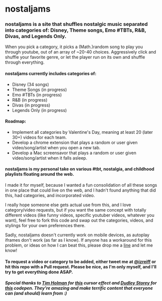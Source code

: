 # nostaljams

### nostaljams is a site that shuffles nostalgic music separated into categories of:  Disney, Theme songs, Emo #TBTs, R&B, Divas, and Legends Only.
When you pick a category, it picks a (Math.)random song to play you through youtube, out of an array of ~20-40 choices. Aggressively click and shuffle your favorite genre, or  let the player run on its own and shuffle through everything.

#### nostaljams currently includes categories of:
- Disney (34 songs)
- Theme Songs (in progress)
- Emo #TBTs (in progress)
- R&B (in progress)
- Divas (in progress)
- Legends Only (in progress)

#### Roadmap:
- Implement all categories by Valentine's Day, meaning at least 20 (later 30+) videos for each team.
- Develop a chrome extension that plays a random or user given video/song/artist when you open a new tab.
- Develop a Mac screensavor that plays a random or user given video/song/artist when it falls asleep.

#### nostaljams is my personal take on various #tbt, nostalgia, and childhood playlists floating around the web.
I made it for myself, because I wanted a fun consolidation of all these songs in one place that could live on the web, and I hadn't found anything that did this, had categories, and incorporated video.

I really hope someone else gets actual use from this, and I love category/video requests, but if you want the same concept with totally different videos (like funny videos, specific youtuber videos, whatever you want), feel free to fork this code and swap out the categories, videos, and stylings for your own preferences there.

Sadly, nostaljams doesn't currently work on mobile devices, as autoplay iframes don't work (as far as I know). If anyone has a workaround for this problem, or ideas on how I can beat this, please drop me a [line](https://twitter.com/izreiff) and let me know!

#### To request a video or category to be added, either tweet me at [@izreiff](https://twitter.com/izreiff) or hit this repo with a Pull request. Please be nice, as I'm only myself, and I'll try to get everything done ASAP.

##### Special thanks to [Tim Holman](http://tholman.com/) for [this](https://codepen.io/tholman/full/jWmZxZ/) cursor effect and [Dudley Storey](http://thenewcode.com/) for [this](https://codepen.io/dudleystorey/pen/PZyMrd) codepen. They're amazing and make terrific content that everyone can (and should) learn from :)
